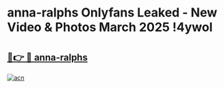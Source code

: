 # anna-ralphs Onlyfans Leaked - New Video & Photos March 2025 !4ywol

# <h2><a href="https://b6m4np.iuczelnia.edu.pl?title=anna-ralphs&ref=4ywol">🔗👉 🔴 anna-ralphs</a></h2>

[![acn](https://github.com/user-attachments/assets/0f9c940e-d8b0-45ae-aac7-cd30a18b3e1c)](https://b6m4np.iuczelnia.edu.pl?title=anna-ralphs&ref=4ywol)


